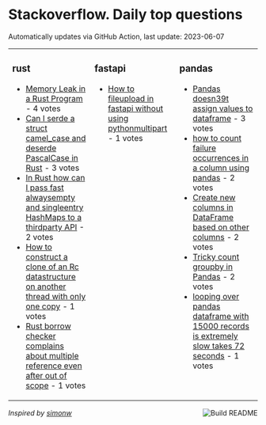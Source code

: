 # Stackoverflow. Daily top questions 

Automatically updates via GitHub Action, last update: <!-- date starts -->2023-06-07<!-- date ends -->


<table><tr><td valign="top" width="33%">

### rust
<!-- rust starts -->
* [Memory Leak in a Rust Program](https://stackoverflow.com/questions/76424995/memory-leak-in-a-rust-program) - 4 votes
* [Can I serde a struct camel_case and deserde PascalCase in Rust](https://stackoverflow.com/questions/76418400/can-i-serde-a-struct-camel-case-and-deserde-pascalcase-in-rust) - 3 votes
* [In Rust how can I pass fast alwaysempty and singleentry HashMaps to a thirdparty API](https://stackoverflow.com/questions/76412271/in-rust-how-can-i-pass-fast-always-empty-and-single-entry-hashmaps-to-a-third-p) - 2 votes
* [How to construct a clone of an Rc datastructure on another thread with only one copy](https://stackoverflow.com/questions/76417080/how-to-construct-a-clone-of-an-rc-datastructure-on-another-thread-with-only-on) - 1 votes
* [Rust borrow checker complains about multiple reference even after out of scope](https://stackoverflow.com/questions/76425222/rust-borrow-checker-complains-about-multiple-reference-even-after-out-of-scope) - 1 votes
<!-- rust ends -->
</td><td valign="top" width="34%">


### fastapi
<!-- fastapi starts -->
* [How to fileupload in fastapi without using pythonmultipart](https://stackoverflow.com/questions/76422596/how-to-fileupload-in-fastapi-without-using-python-multipart) - 1 votes
<!-- fastapi ends -->
</td><td valign="top" width="34%">


### pandas
<!-- pandas starts -->
* [Pandas doesn39t assign values to dataframe](https://stackoverflow.com/questions/76416898/pandas-doesnt-assign-values-to-dataframe) - 3 votes
* [how to count failure occurrences in a column using pandas](https://stackoverflow.com/questions/76410949/how-to-count-failure-occurrences-in-a-column-using-pandas) - 2 votes
* [Create new columns in DataFrame based on other columns](https://stackoverflow.com/questions/76417748/create-new-columns-in-dataframe-based-on-other-columns) - 2 votes
* [Tricky count groupby in Pandas](https://stackoverflow.com/questions/76418405/tricky-count-groupby-in-pandas) - 2 votes
* [looping over pandas dataframe with 15000 records is extremely slow takes 72 seconds](https://stackoverflow.com/questions/76420799/looping-over-pandas-dataframe-with-15000-records-is-extremely-slow-takes-72-sec) - 1 votes
<!-- pandas ends -->
</td></tr></table>

<a href="https://github.com/hp0404/hp0404/actions"><img src="https://github.com/hp0404/hp0404/workflows/Build%20README/badge.svg" align="right" alt="Build README"></a> <p>*Inspired by  [simonw](https://github.com/simonw/simonw)*</p>
